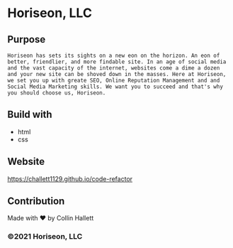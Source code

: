 # Horiseon, LLC

## Purpose

    Horiseon has sets its sights on a new eon on the horizon. An eon of better, friendlier, and more findable site. In an age of social media and the vast capacity of the internet, websites come a dime a dozen and your new site can be shoved down in the masses. Here at Horiseon, we set you up with greate SEO, Online Reputation Management and and Social Media Marketing skills. We want you to succeed and that's why you should choose us, Horiseon. 

## Build with 
* html 
* css

## Website
https://challett1129.github.io/code-refactor

## Contribution 
Made with ❤️ by Collin Hallett 

### ©️2021 Horiseon, LLC 

